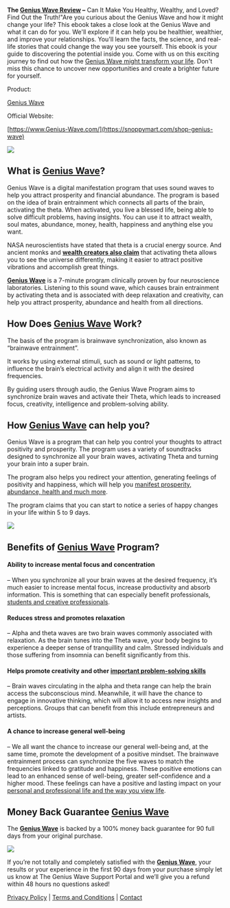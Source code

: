 **The [Genius Wave Review](https://snoppymart.com/shop-genius-wave) –** Can It Make You Healthy, Wealthy, and Loved? Find Out the Truth!"Are you curious about the Genius Wave and how it might change your life? This ebook takes a close look at the Genius Wave and what it can do for you. We'll explore if it can help you be healthier, wealthier, and improve your relationships. You'll learn the facts, the science, and real-life stories that could change the way you see yourself. This ebook is your guide to discovering the potential inside you. Come with us on this exciting journey to find out how the [Genius Wave might transform your life](https://snoppymart.com/shop-genius-wave). Don't miss this chance to uncover new opportunities and create a brighter future for yourself.

Product: 

[Genius Wave](https://www.facebook.com/people/Genius-Wave-Reviews/61553488672303/)

Official Website:

[https://www.Genius-Wave.com/](https://snoppymart.com/shop-genius-wave)

[![](https://blogger.googleusercontent.com/img/b/R29vZ2xl/AVvXsEgBLNNNTCLvRWl3xoTTFMlXcMpMvGh9a40mhjx8_yXfHfXNXIokbGabRuyfPYbwcqJ80OffnyIoSb2TQhWXecCXix9XMmdhoXLWMA5YH7r1SQgrYLOBneWiHYmxNhAKKgJC8Cl8TyJhC3UJyrgjfwBU5-hKauWLC9EFALkXlZI6zKVx-Ertgvj1vgHXpQU/w640-h374/s16img.jpg)](https://snoppymart.com/shop-genius-wave)

What is [Genius Wave](https://snoppymart.com/shop-genius-wave)?
---------------------------------------------------------------

Genius Wave is a digital manifestation program that uses sound waves to help you attract prosperity and financial abundance. The program is based on the idea of brain entrainment which connects all parts of the brain, activating the theta. When activated, you live a blessed life, being able to solve difficult problems, having insights. You can use it to attract wealth, soul mates, abundance, money, health, happiness and anything else you want.

NASA neuroscientists have stated that theta is a crucial energy source. And ancient monks and **[wealth creators also claim](https://snoppymart.com/shop-genius-wave)** that activating theta allows you to see the universe differently, making it easier to attract positive vibrations and accomplish great things.

**[Genius Wave](https://snoppymart.com/shop-genius-wave)** is a 7-minute program clinically proven by four neuroscience laboratories. Listening to this sound wave, which causes brain entrainment by activating theta and is associated with deep relaxation and creativity, can help you attract prosperity, abundance and health from all directions.

How Does [Genius Wave](https://snoppymart.com/shop-genius-wave) Work?
---------------------------------------------------------------------

The basis of the program is brainwave synchronization, also known as “brainwave entrainment”.

It works by using external stimuli, such as sound or light patterns, to influence the brain’s electrical activity and align it with the desired frequencies.

By guiding users through audio, the Genius Wave Program aims to synchronize brain waves and activate their Theta, which leads to increased focus, creativity, intelligence and problem-solving ability.

**How [Genius Wave](https://snoppymart.com/shop-genius-wave) can help you?**
----------------------------------------------------------------------------

Genius Wave is a program that can help you control your thoughts to attract positivity and prosperity. The program uses a variety of soundtracks designed to synchronize all your brain waves, activating Theta and turning your brain into a super brain.

The program also helps you redirect your attention, generating feelings of positivity and happiness, which will help you [manifest prosperity, abundance, health and much more](https://snoppymart.com/shop-genius-wave).

The program claims that you can start to notice a series of happy changes in your life within 5 to 9 days.

[![](https://blogger.googleusercontent.com/img/b/R29vZ2xl/AVvXsEhPG7l4EIn7Z9yJPNkFmHCfPFB7QLkokHlHT1R8JIyjQDK9yYyxxoXl7pj6bLzzO1UGjtVgsyzS8Q1QfC01oZSP7xBkG_LlAl08MYEV5VGamM_LtwqF4S_09ZS1kvjU_gvs7xPKIq_ZYT5PFKSJq2mQauepC1iy8XqWvjASC1MraOdh73qYf_SnDVIfk28/w640-h336/Screenshot%20(927).png)](https://snoppymart.com/shop-genius-wave)

**Benefits of [Genius Wave](https://snoppymart.com/shop-genius-wave) Program?**
-------------------------------------------------------------------------------

#### **Ability to increase mental focus and concentration**

– When you synchronize all your brain waves at the desired frequency, it’s much easier to increase mental focus, increase productivity and absorb information. This is something that can especially benefit professionals, [students and creative professionals](https://snoppymart.com/shop-genius-wave).

#### **Reduces stress and promotes relaxation**

– Alpha and theta waves are two brain waves commonly associated with relaxation. As the brain tunes into the Theta wave, your body begins to experience a deeper sense of tranquillity and calm. Stressed individuals and those suffering from insomnia can benefit significantly from this.

#### **Helps promote creativity and other [important problem-solving skills](https://snoppymart.com/shop-genius-wave)**

– Brain waves circulating in the alpha and theta range can help the brain access the subconscious mind. Meanwhile, it will have the chance to engage in innovative thinking, which will allow it to access new insights and perceptions. Groups that can benefit from this include entrepreneurs and artists.

#### **A chance to increase general well-being**

– We all want the chance to increase our general well-being and, at the same time, promote the development of a positive mindset. The brainwave entrainment process can synchronize the five waves to match the frequencies linked to gratitude and happiness. These positive emotions can lead to an enhanced sense of well-being, greater self-confidence and a higher mood. These feelings can have a positive and lasting impact on your [personal and professional life and the way you view life](https://snoppymart.com/shop-genius-wave).

**Money Back Guarantee [Genius Wave](https://snoppymart.com/shop-genius-wave)**
-------------------------------------------------------------------------------

The **[Genius Wave](https://snoppymart.com/shop-genius-wave)** is backed by a 100% money back guarantee for 90 full days from your original purchase.

[![](https://blogger.googleusercontent.com/img/b/R29vZ2xl/AVvXsEg1dsqcAWpSkAbFkOF4TIVHEfaG7iBMb0WWSf-6NLi0nmZSqLqhgqAualw9FHp4Ac7pInZeoQJOuHVGp7ui5fbDYG1DS4Znm6L1jROhORkwdTyiHXPL2_fOV4dLjTGz3CkPnRQ4BWUwUYBJdiqqVGL1RHXfr8ErA2xW60H1jfSwE88klpQ61whL4pB9dBo/w640-h348/Screenshot%20(940).png)](https://snoppymart.com/shop-genius-wave)

If you’re not totally and completely satisfied with the **[Genius Wave](https://snoppymart.com/shop-genius-wave)**, your results or your experience in the first 90 days from your purchase simply let us know at The Genius Wave Support Portal and we’ll give you a refund within 48 hours no questions asked!

[Privacy Policy](https://snoppymart.com/shop-genius-wave) | [Terms and Conditions](https://snoppymart.com/shop-genius-wave) | [Contact](https://snoppymart.com/shop-genius-wave)

